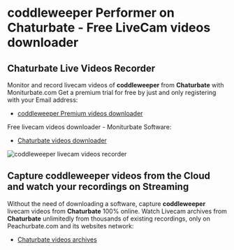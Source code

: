 # coddleweeper Performer on Chaturbate - Free LiveCam videos downloader

## Chaturbate Live Videos Recorder

Monitor and record livecam videos of **coddleweeper** from **Chaturbate** with Moniturbate.com
Get a premium trial for free by just and only registering with your Email address:
* [coddleweeper Premium videos downloader](https://moniturbate.com/request-demo-licence-key.html)

Free livecam videos downloader - Moniturbate Software:
* [Chaturbate videos downloader](https://moniturbate.com/moniturbate-download-software.html)

![coddleweeper livecam videos recorder](https://peachurnet.com/templates/moniturbate-software.png)


## Capture coddleweeper videos from the Cloud and watch your recordings on Streaming

Without the need of downloading a software, capture **coddleweeper** livecam videos from **Chaturbate** 100% online.
Watch Livecam archives from **Chaturbate** unlimitedly from thousands of existing recordings, only on Peachurbate.com and its websites network:
* [Chaturbate videos archives](https://peachurnet.com/)